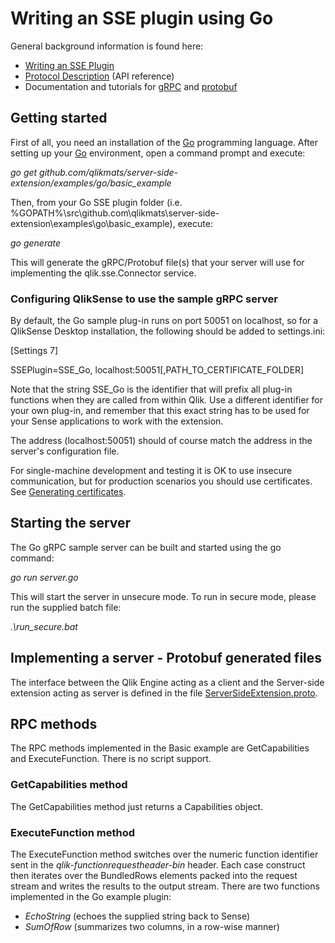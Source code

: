 # Writing an SSE plugin using Go

General background information is found here:

* [Writing an SSE Plugin](../../docs/writing_a_plugin.md)
* [Protocol Description](../../docs/SSE_Protocol.md) (API reference)
* Documentation and tutorials for [gRPC](http://www.grpc.io/docs/) and [protobuf](https://developers.google.com/protocol-buffers/docs/overview)

## Getting started
First of all, you need an installation of the [Go](https://golang.org/) programming language. After setting up your [Go](https://golang.org/) environment, open a command prompt and execute: 

*go get github.com/qlikmats/server-side-extension/examples/go/basic_example*

Then, from your Go SSE plugin folder (i.e. %GOPATH%\src\github.com\qlikmats\server-side-extension\examples\go\basic_example), execute:

*go generate*

This will generate the gRPC/Protobuf file(s) that your server will use  for implementing the qlik.sse.Connector service.



### Configuring QlikSense to use the sample gRPC server
By default, the Go sample plug-in runs on port 50051 on localhost, so for a QlikSense Desktop installation, the following should be added to settings.ini:

[Settings 7] 

SSEPlugin=SSE_Go, localhost:50051[,PATH_TO_CERTIFICATE_FOLDER]

Note that the string SSE_Go is the identifier that will prefix all plug-in functions when they are called from within Qlik.
Use a different identifier for your own plug-in, and remember that this exact string has to be used for your Sense applications to work with the extension.

The address (localhost:50051) should of course match the address in the server's configuration file.

For single-machine development and testing it is OK to use insecure communication, but for production scenarios you should use certificates. See [Generating certificates](../../generate_certs_guide/README.md).

## Starting the server

The Go gRPC sample server can be built and started using the go command:

*go run server.go*

This will start the server in unsecure mode. To run in secure mode, please run the supplied batch file:

*.\run_secure.bat*

## Implementing a server - Protobuf generated files
The interface between the Qlik Engine acting as a client and the Server-side extension acting as server is defined in 
the file [ServerSideExtension.proto](../../proto/ServerSideExtension.proto). 


## RPC methods
The RPC methods implemented in the Basic example are GetCapabilities and ExecuteFunction. There is no script support.

### GetCapabilities method
The GetCapabilities method just returns a Capabilities object.

### ExecuteFunction method
The ExecuteFunction method switches over the numeric function identifier sent in the *qlik-functionrequestheader-bin* header. 
Each case construct then iterates over the BundledRows elements packed into the request stream and writes the results to the output stream.  There are two functions implemented in the Go example plugin:

 - *EchoString* (echoes the supplied string back to Sense)
 - *SumOfRow* (summarizes two columns, in a row-wise manner)

